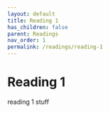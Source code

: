 ```yaml
---
layout: default
title: Reading 1
has_children: false
parent: Readings
nav_order: 1
permalink: /readings/reading-1
---
```


<h1>Reading 1</h1>

reading 1 stuff